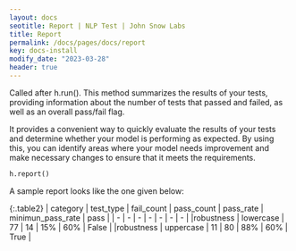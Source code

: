 ```yaml
---
layout: docs
seotitle: Report | NLP Test | John Snow Labs
title: Report
permalink: /docs/pages/docs/report
key: docs-install
modify_date: "2023-03-28"
header: true
---
```


<div class="main-docs" markdown="1"><div class="h3-box" markdown="1">

Called after h.run(). This method summarizes the results of your tests, providing information about the number of tests that passed and failed, as well as an overall pass/fail flag. 

It provides a convenient way to quickly evaluate the results of your tests and determine whether your model is performing as expected. By using this, you can identify areas where your model needs improvement and make necessary changes to ensure that it meets the requirements.

```python
h.report()
```
A sample report looks like the one given below:

{:.table2}
| category  | test_type |  fail_count | pass_count | pass_rate |  minimun_pass_rate | pass |
| - | - | - | - | - | - | - |
|robustness | lowercase | 77 | 14 | 15% | 60%  | False |
|robustness | uppercase | 11 | 80 | 88% | 60%  | True |



</div></div>